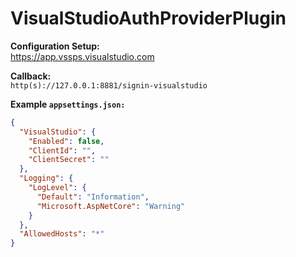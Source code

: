 # VisualStudioAuthProviderPlugin  

**Configuration Setup:**  
https://app.vssps.visualstudio.com  

**Callback:**  
`http(s)://127.0.0.1:8881/signin-visualstudio`  

**Example `appsettings.json:`**  
```json
{
  "VisualStudio": {
    "Enabled": false,
    "ClientId": "",
    "ClientSecret": ""
  },
  "Logging": {
    "LogLevel": {
      "Default": "Information",
      "Microsoft.AspNetCore": "Warning"
    }
  },
  "AllowedHosts": "*"
}
```
